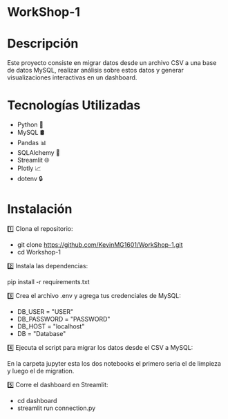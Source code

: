 # WorkShop-1
# Descripción

Este proyecto consiste en migrar datos desde un archivo CSV a una base de datos MySQL, realizar análisis sobre estos datos y generar visualizaciones interactivas en un dashboard.

# Tecnologías Utilizadas

- Python 🐍
- MySQL 🛢️
- Pandas 📊
- SQLAlchemy 🔗
- Streamlit 🌐
- Plotly 📈
- dotenv 🔒

# Instalación

1️⃣ Clona el repositorio:

- git clone https://github.com/KevinMG1601/WorkShop-1.git
- cd Workshop-1

2️⃣ Instala las dependencias:

pip install -r requirements.txt

3️⃣ Crea el archivo .env y agrega tus credenciales de MySQL:

- DB_USER = "USER"
- DB_PASSWORD = "PASSWORD"
- DB_HOST = "localhost"
- DB = "Database"

4️⃣ Ejecuta el script para migrar los datos desde el CSV a MySQL:

En la carpeta jupyter esta los dos notebooks el primero seria el de limpieza y luego el de migration.

5️⃣ Corre el dashboard en Streamlit:

- cd dashboard
- streamlit run connection.py

